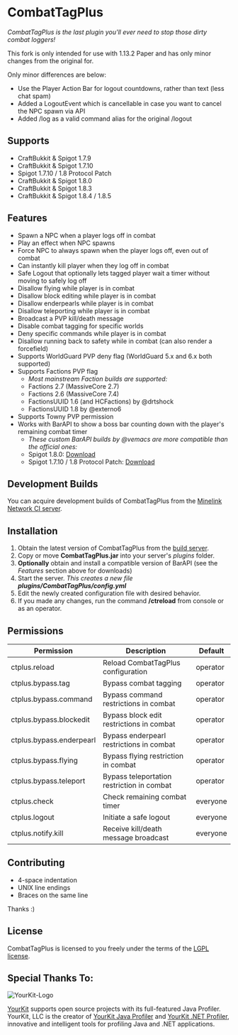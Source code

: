 # CombatTagPlus

*CombatTagPlus is the last plugin you'll ever need to stop those dirty combat loggers!*

This fork is only intended for use with 1.13.2 Paper and has only minor changes from the original for.

Only minor differences are below:
* Use the Player Action Bar for logout countdowns, rather than text (less chat spam)
* Added a LogoutEvent which is cancellable in case you want to cancel the NPC spawn via API
* Added /log as a valid command alias for the original /logout

## Supports

* CraftBukkit & Spigot 1.7.9
* CraftBukkit & Spigot 1.7.10
* Spigot 1.7.10 / 1.8 Protocol Patch
* CraftBukkit & Spigot 1.8.0
* CraftBukkit & Spigot 1.8.3
* CraftBukkit & Spigot 1.8.4 / 1.8.5

## Features

* Spawn a NPC when a player logs off in combat
* Play an effect when NPC spawns
* Force NPC to always spawn when the player logs off, even out of combat
* Can instantly kill player when they log off in combat
* Safe Logout that optionally lets tagged player wait a timer without moving to safely log off
* Disallow flying while player is in combat
* Disallow block editing while player is in combat
* Disallow enderpearls while player is in combat
* Disallow teleporting while player is in combat
* Broadcast a PVP kill/death message
* Disable combat tagging for specific worlds
* Deny specific commands while player is in combat
* Disallow running back to safety while in combat (can also render a forcefield)
* Supports WorldGuard PVP deny flag (WorldGuard 5.x and 6.x both supported)
* Supports Factions PVP flag
  * _Most mainstream Faction builds are supported:_
  * Factions 2.7 (MassiveCore 2.7)
  * Factions 2.6 (MassiveCore 7.4)
  * FactionsUUID 1.6 (and HCFactions) by @drtshock
  * FactionsUUID 1.8 by @externo6
* Supports Towny PVP permission
* Works with BarAPI to show a boss bar counting down with the player's remaining combat timer
  * _These custom BarAPI builds by @vemacs are more compatible than the official ones:_
  * Spigot 1.8.0: [Download](http://ci.minelink.net/job/BarAPI/5/artifact/target/BarAPI.jar)
  * Spigot 1.7.10 / 1.8 Protocol Patch: [Download](http://ci.minelink.net/job/BarAPI/4/artifact/target/BarAPI.jar)

## Development Builds

You can acquire development builds of CombatTagPlus from the [Minelink Network CI server](http://ci.minelink.net/job/CombatTagPlus/).

## Installation

1. Obtain the latest version of CombatTagPlus from the [build server](http://ci.minelink.net/job/CombatTagPlus/).
2. Copy or move **CombatTagPlus.jar** into your server's *plugins* folder.
3. **Optionally** obtain and install a compatible version of BarAPI (see the *Features* section above for downloads)
4. Start the server. _This creates a new file **plugins/CombatTagPlus/config.yml**_
5. Edit the newly created configuration file with desired behavior.
6. If you made any changes, run the command **/ctreload** from console or as an operator.

## Permissions

| **Permission**           | **Description**                            | **Default** |
| -------------------------| ------------------------------------------ | ----------- |
| ctplus.reload            | Reload CombatTagPlus configuration         | operator    |
| ctplus.bypass.tag        | Bypass combat tagging                      | operator    |
| ctplus.bypass.command    | Bypass command restrictions in combat      | operator    |
| ctplus.bypass.blockedit  | Bypass block edit restrictions in combat   | operator    |
| ctplus.bypass.enderpearl | Bypass enderpearl restrictions in combat   | operator    |
| ctplus.bypass.flying     | Bypass flying restriction in combat        | operator    |
| ctplus.bypass.teleport   | Bypass teleportation restriction in combat | operator    |
| ctplus.check             | Check remaining combat timer               | everyone    |
| ctplus.logout            | Initiate a safe logout                     | everyone    |
| ctplus.notify.kill       | Receive kill/death message broadcast       | everyone    |

## Contributing

* 4-space indentation
* UNIX line endings
* Braces on the same line

Thanks :)

## License

CombatTagPlus is licensed to you freely under the terms of the [LGPL license](https://www.gnu.org/licenses/lgpl.html).

## Special Thanks To:

![YourKit-Logo](https://www.yourkit.com/images/yklogo.png)

[YourKit](http://www.yourkit.com/) supports open source projects with its full-featured Java Profiler.
YourKit, LLC is the creator of [YourKit Java Profiler](https://www.yourkit.com/java/profiler/index.jsp) and [YourKit .NET Profiler](https://www.yourkit.com/.net/profiler/index.jsp), innovative and intelligent tools for profiling Java and .NET applications.

